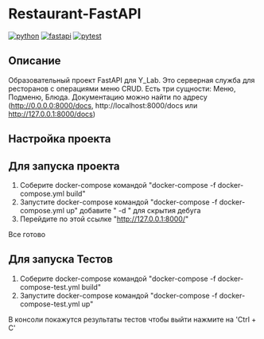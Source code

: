 # Restaurant-FastAPI

[![python](https://img.shields.io/badge/python-3.10_slim-blue?style=flat-square)](https://www.python.org/)
[![fastapi](https://img.shields.io/badge/fastapi-0.100.0-critical?style=flat-square)](https://fastapi.tiangolo.com/)
[![pytest](https://img.shields.io/badge/pytest-passed-brightgreen)](https://docs.pytest.org/en/7.4.x/)


## Описание

Образовательный проект FastAPI для Y_Lab. Это серверная служба для ресторанов с операциями меню CRUD. Есть три сущности: Меню, Подменю, Блюда.
Документацию можно найти по адресу (http://0.0.0.0:8000/docs,
http://localhost:8000/docs или http://127.0.0.1:8000/docs)

## Настройка проекта

## Для запуска проекта

1) Соберите docker-compose командой "docker-compose -f docker-compose.yml build"
2) Запустите docker-compose командой "docker-compose -f docker-compose.yml up" добавите " -d " для скрытия дебуга
3) Перейдите по этой ссылке "http://127.0.0.1:8000/"

Все готово

## Для запуска Тестов

1) Соберите docker-compose командой "docker-compose -f docker-compose-test.yml build"
2) Запустите docker-compose командой "docker-compose -f docker-compose-test.yml up"

В консоли покажутся результаты тестов чтобы выйти нажмите на 'Ctrl + C'
